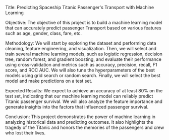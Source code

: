 Title: Predicting Spaceship Titanic Passenger's Transport with Machine Learning

Objective: The objective of this project is to build a machine learning model that can accurately predict passenger Transport based on various features such as age, gender, class, fare, etc.

Methodology: We will start by exploring the dataset and performing data cleaning, feature engineering, and visualization. Then, we will select and train several machine learning models, such as logistic regression, decision tree, random forest, and gradient boosting, and evaluate their performance using cross-validation and metrics such as accuracy, precision, recall, F1 score, and ROC AUC. We will also tune the hyperparameters of the best models using grid search or random search. Finally, we will select the best model and make predictions on a test set.

Expected Results: We expect to achieve an accuracy of at least 80% on the test set, indicating that our machine learning model can reliably predict Titanic passenger survival. We will also analyze the feature importance and generate insights into the factors that influenced passenger survival.

Conclusion: This project demonstrates the power of machine learning in analyzing historical data and predicting outcomes. It also highlights the tragedy of the Titanic and honors the memories of the passengers and crew who lost their lives.
